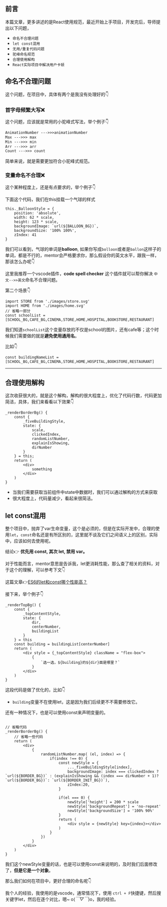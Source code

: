 ## 前言

本篇文章，更多讲述的是React使用规范，最近开始上手项目，开发完后，导师提出以下问题，

- `命名不合理问题`
- `let const混用`
- `无用/重复代码问题`
- `驼峰命名规范`
- `合理使用解构`
- `React实际项目中解决用户卡顿`







## 命名不合理问题

这个问题，在项目中，具体有两个是我没有处理好的👇



### 首字母频繁大写❌

这个问题，应该就是常用的小驼峰式写法，举个例子👇

```markdown
AnimationNumber --->>>animationNumber
Max --->>> max
Min --->>> min
Arr --->>> arr
Count --->>> count
```

简单来说，就是需要更加符合小驼峰式规范。



### 变量命名不合理❌

这个某种程度上，还是有点要求的，举个例子👇

下面这个代码，我们在this挂载一个气球的样式

```react
this._BalloonStyle = {
    position: 'absolute',
    width: 62 * scale,
    height: 123 * scale,
    backgroundImage: `url(${BALLOON_BG})`,
    backgroundSize: '100% 100%',
    zIndex: 41
}
```

我们可以看到，气球的单词是**balloon**, 如果你写成`bolloon`或者是`ballon`这样子的单词，都是不行的，mentor会严格要求你，那么假设你的英文水平，跟我一样，那该怎么办呢👇

这里我推荐一个vscode插件，**code spell checker** 这个插件就可以帮你解决 `中文-->>英文`命名不合理问题。



第二个场景👇



```react
import STORE from './images/store.svg'
import HOME from './images/home.svg'
// 省略一部分
const schoolList = [SCHOOL_BG,CAFE_BG,CINEMA,STORE,HOME,HOSPITAL,BOOKSTORE,RESTAURANT]
```



我们知道`schoolList`这个变量存放的不仅是school的图片，还有cafe等；这个时候我们需要做的就是**避免使用通用名**。

比如👇

```react
const buildingNameList = [SCHOOL_BG,CAFE_BG,CINEMA,STORE,HOME,HOSPITAL,BOOKSTORE,RESTAURANT]
```









---------





## 合理使用解构

这次收获很大的，就是这个解构，解构的很大程度上，优化了代码行数，代码更加简洁，具体，我们来看看以下效果👇



```react
_renderBorderBg() {
    const {
        _fiveBuildingStyle,
        state: {
            scale,
            clickedIndex,
            randomListNumber,
            explainIsShowing,
            dirNumber
        }
    } = this;
    return (
        <div>
        	something
        </div>
    )
}
```



- 当我们需要获取当前组件中state中数据时，我们可以通过解构的方式来获取
- 很大程度上，代码量减少，看起来很简洁。









## let const混用

整个项目中，抛弃了var生命变量，这个是必须的，但是在实际开发中，合理的使用`let`，`const`命名还是有所区别的，这里就不谈及它们之间语义上的区别，实际中，应该如何去使用呢。

结论👉 **优先用 const, 其次 let, 禁用 var。**

对于性能而言，mentor意思是告诉我，let更消耗性能，那么查了相关的资料，对于这个的理解，可以参考下文👇

 这篇文章👉[ES6的let和const哪个性能高？](https://www.zhihu.com/question/58136118?from=profile_question_card)

接下来，举个例子👇

```react
_renderTopBg() {
    const {
        _topContentStyle,
        state: {
            dir,
            centerNumber,
            buildingList
        }
    } = this
    const building = buildingList[centerNumber]
    return (
        <div style = {_topContentStyle} className = "flex-box">
            {
                `选一选，${building}的${dir}面是哪里？`
            }
        </div>
    )
}
```



这段代码是做了优化的，比如👇

- `building`变量不在使用let，这是因为我们后续更不不需要修改它。



还有一种情况下，也是可以使用const来声明变量的。



```

// 省略代码
_renderBorderBg() {
    // 省略一些代码
    return (
        <div>
            {
                randomListNumber.map( (el, index) => {
                    if(index !== 0) {
                        const newStyle = {
                            ..._fiveBuildingStyle[index],
                            backgroundImage: index === clickedIndex ? `url(${BORDER_BG})` : (explainIsShowing && (index === dirNumber + 1)? `url(${BORDER_BG})`: `url(${BORDER_INIT_BG})`),
                            zIndex:20,
                        }
                        
                        if(el === 0) {
                            newStyle['height'] = 200 * scale
                            newStyle['backgroundRepeat'] = 'no-repeat'
                            newStyle['backgroundSize'] = '100% 90%'
                        }
                        return (
                            <div style = {newStyle} key={index}></div>
                        )
                    }
                })
            }
        </div>
    )
}
```



我们这个newStyle变量的话，也是可以使用const来说明的，及时我们后面修改了，**但是它是一个对象**。



那么我们如何在项目中，更好合理的命名呢👇

我个人的经验，我使用的是vscode，通常情况下，使用 `ctrl + F`快捷键，然后搜关键字let，然后在逐个对比，嗯~ o(*￣▽￣*)o，我的经验。



